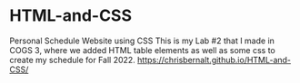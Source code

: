 # HTML-and-CSS
Personal Schedule Website using CSS
This is my Lab #2 that I made in COGS 3, where we added HTML table elements as well as some css to create my schedule for Fall 2022.
https://chrisbernalt.github.io/HTML-and-CSS/
